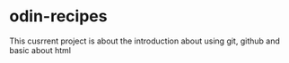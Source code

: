 # odin-recipes
This cusrrent project is about the introduction about using git, github and basic about html
